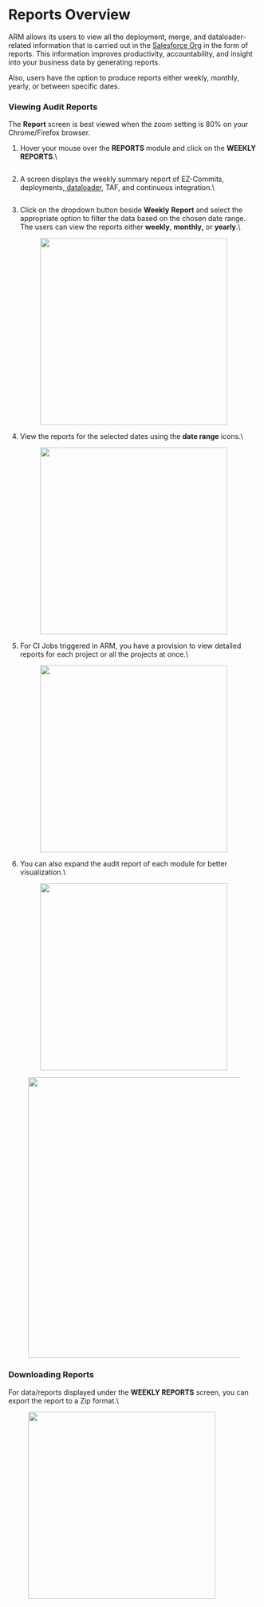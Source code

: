 # Reports Overview

ARM allows its users to view all the deployment, merge, and dataloader-related information that is carried out in the [Salesforce Org](arm-administration/registration/salesforce-org.md) in the form of reports. This information improves productivity, accountability, and insight into your business data by generating reports.

Also, users have the option to produce reports either weekly, monthly, yearly, or between specific dates.

### Viewing Audit Reports <a href="#viewing-audit-reports" id="viewing-audit-reports"></a>

The **Report** screen is best viewed when the zoom setting is 80% on your Chrome/Firefox browser.

1.  Hover your mouse over the **REPORTS** module and click on the **WEEKLY REPORTS**.\


    <figure><img src="https://cdn.document360.io/8711f4e7-c040-4616-aac9-d947f87e4619/Images/Documentation/image-1654150778768.png" alt=""><figcaption></figcaption></figure>
2.  A screen displays the weekly summary report of EZ-Commits, deployments,[ dataloader](https://www.autorabit.com/blog/9-ways-a-salesforce-data-loader-assists-compliance/), TAF, and continuous integration.\


    <figure><img src="https://cdn.document360.io/8711f4e7-c040-4616-aac9-d947f87e4619/Images/Documentation/image-1654150886304.png" alt=""><figcaption></figcaption></figure>
3.  Click on the dropdown button beside **Weekly** **Report** and select the appropriate option to filter the data based on the chosen date range. The users can view the reports either **weekly**, **monthly,** or **yearly**.\


    <figure><img src="https://cdn.document360.io/8711f4e7-c040-4616-aac9-d947f87e4619/Images/Documentation/image-1654151183652.png" alt="" width="375"><figcaption></figcaption></figure>
4.  View the reports for the selected dates using the **date range** icons.\


    <figure><img src="https://cdn.document360.io/8711f4e7-c040-4616-aac9-d947f87e4619/Images/Documentation/image-1654152057739.png" alt="" width="375"><figcaption></figcaption></figure>
5.  For CI Jobs triggered in ARM, you have a provision to view detailed reports for each project or all the projects at once.\


    <figure><img src="https://cdn.document360.io/8711f4e7-c040-4616-aac9-d947f87e4619/Images/Documentation/image-1654152830446.png" alt="" width="375"><figcaption></figcaption></figure>
6.  You can also expand the audit report of each module for better visualization.\


    <figure><img src="https://cdn.document360.io/8711f4e7-c040-4616-aac9-d947f87e4619/Images/Documentation/image-1654153183850.png" alt="" width="375"><figcaption></figcaption></figure>

<figure><img src="https://cdn.document360.io/8711f4e7-c040-4616-aac9-d947f87e4619/Images/Documentation/image-1654153812688.png" alt="" width="563"><figcaption></figcaption></figure>

### Downloading Reports <a href="#downloading-reports" id="downloading-reports"></a>

For data/reports displayed under the **WEEKLY REPORTS** screen, you can export the report to a Zip format.\


<figure><img src="https://cdn.document360.io/8711f4e7-c040-4616-aac9-d947f87e4619/Images/Documentation/image-1654154324215.png" alt="" width="375"><figcaption></figcaption></figure>
